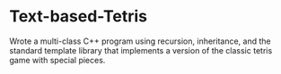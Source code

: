 # Text-based-Tetris

Wrote a multi-class C++ program using recursion, inheritance, and the standard template library that implements a version of the classic tetris game with special pieces.  
